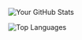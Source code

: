 ![Your GitHub Stats](https://github-readme-stats.vercel.app/api?username=yihan2099&show_icons=true)

![Top Languages](https://github-readme-stats.vercel.app/api/top-langs/?username=yihan2099&layout=compact)
